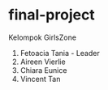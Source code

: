 # final-project 

Kelompok GirlsZone
1. Fetoacia Tania - Leader 
2. Aireen Vierlie
3. Chiara Eunice
4. Vincent Tan
